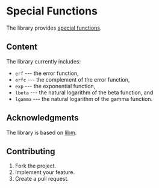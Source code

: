 # Special Functions

The library provides [special functions](
https://en.wikipedia.org/wiki/Special_functions).

## Content

The library currently includes:

* `erf` --- the error function,
* `erfc` --- the complement of the error function,
* `exp` --- the exponential function,
* `lbeta` --- the natural logarithm of the beta function, and
* `lgamma` --- the natural logarithm of the gamma function.

## Acknowledgments

The library is based on [libm](ftp://sourceware.org/pub/newlib/libm.pdf).

## Contributing

1. Fork the project.
2. Implement your feature.
3. Create a pull request.
